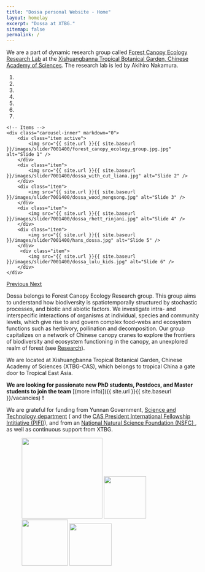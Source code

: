 ```yaml
---
title: "Dossa personal Website - Home"
layout: homelay
excerpt: "Dossa at XTBG."
sitemap: false
permalink: /
---
```


We are a part of dynamic research group called [Forest Canopy Ecology Research Lab](http://groups.xtbg.cas.cn/canopy/about/) at the [Xishuangbanna Tropical Botanical Garden, Chinese Academy of Sciences](http://en.xtbg.ac.cn/). The research lab is led by Akihiro Nakamura. 


<div markdown="0" id="carousel" class="carousel slide" data-ride="carousel" data-interval="4000" data-pause="hover" >
    <!-- Menu -->
    <ol class="carousel-indicators">
        <li data-target="#carousel" data-slide-to="0" class="active"></li>
        <li data-target="#carousel" data-slide-to="1"></li>
        <li data-target="#carousel" data-slide-to="2"></li>
        <li data-target="#carousel" data-slide-to="3"></li>
        <li data-target="#carousel" data-slide-to="4"></li>
        <li data-target="#carousel" data-slide-to="5"></li>
        <li data-target="#carousel" data-slide-to="6"></li>
    </ol>

    <!-- Items -->
    <div class="carousel-inner" markdown="0">
        <div class="item active">
            <img src="{{ site.url }}{{ site.baseurl }}/images/slider7001400/forest_canopy_ecology_group.jpg.jpg" alt="Slide 1" />
        </div>
        <div class="item">
            <img src="{{ site.url }}{{ site.baseurl }}/images/slider7001400/dossa_with_cut_liana.jpg" alt="Slide 2" />
        </div>
        <div class="item">
            <img src="{{ site.url }}{{ site.baseurl }}/images/slider7001400/dossa_wood_mengsong.jpg" alt="Slide 3" />
        </div>
        <div class="item">
            <img src="{{ site.url }}{{ site.baseurl }}/images/slider7001400/dossa_rhett_rinjani.jpg" alt="Slide 4" />
        </div>
        <div class="item">
            <img src="{{ site.url }}{{ site.baseurl }}/images/slider7001400/hans_dossa.jpg" alt="Slide 5" />
        </div>       
         <div class="item">
            <img src="{{ site.url }}{{ site.baseurl }}/images/slider7001400/dossa_lulu_kids.jpg" alt="Slide 6" />
        </div>
    </div>
  <a class="left carousel-control" href="#carousel" role="button" data-slide="prev">
    <span class="glyphicon glyphicon-chevron-left" aria-hidden="true"></span>
    <span class="sr-only">Previous</span>
  </a>
  <a class="right carousel-control" href="#carousel" role="button" data-slide="next">
    <span class="glyphicon glyphicon-chevron-right" aria-hidden="true"></span>
    <span class="sr-only">Next</span>
  </a>
</div>



Dossa belongs to Forest Canopy Ecology Research group. This group aims to understand how biodiversity is spatiotemporally structured by stochastic processes, and biotic and abiotic factors. We investigate intra- and interspecific interactions of organisms at individual, species and community levels, which give rise to and govern complex food-webs and ecosystem functions such as herbivory, pollination and decomposition. Our group capitalizes on a network of Chinese canopy cranes to explore the frontiers of biodiversity and ecosystem functioning in the canopy, an unexplored realm of forest (see [Research](research)).

We are located at Xishuangbanna Tropical Botanical Garden, Chinese Academy of Sciences (XTBG-CAS), which belongs to tropical China a gate door to Tropical East Asia.

 **We are  looking for passionate new PhD students, Postdocs, and Master students to join the team** [(more info)]({{ site.url }}{{ site.baseurl }}/vacancies) **!**


We are grateful for funding from Yunnan Government, [Science and Technology department](www.nwo.nl) ([](URL) and the [CAS President International Fellowship Intitiative (PIFI)](URL)), and from an [National Natural Science Foundation (NSFC) ](URAL), as well as continuous support from XTBG.

<figure class="fourth">
  <img src="{{ site.url }}{{ site.baseurl }}/images/logopic/Logo_cas.jpg" style="width: 210px">
  <img src="{{ site.url }}{{ site.baseurl }}/images/logopic/Logo_pifi.jpg" style="width: 110px">
  <img src="{{ site.url }}{{ site.baseurl }}/images/logopic/Logo_nsfc.jpg" style="width: 120px">
  <img src="{{ site.url }}{{ site.baseurl }}/images/logopic/Logo_xtbg.jpg" style="width: 110px">
</figure>
